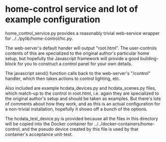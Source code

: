 
# home-control service and lot of example configuration

home_control_service.py provides a reasonably trivial web-service wrapper for
../../pylib/home-control/hc.py.

The web-server's default hander will output "root.html".  The user-controls
contents of this are specialized to the original author's particular home
setup, but hopefully the Javascript framework will provide a good
building-block for you to construct a control panel for your own details.

The javascript send() function calls back to the web-server's "/control"
handler, which then takes actions to control lighting, etc.

Also included are example hcdata_devices.py and hcdata_scenes.py files, which
match-up to the control in root.html, i.e. again they are specialized to the
original author's setup and should be taken as examples.  But there's lots of
comments about how they work, and as this is an actual configuration for a
non-trivial installation, hopefully it shows off a bunch of the options.

The hcdata_test_device.py is provided because all the files in this directory
will be copied into the Docker container for
../../docker-containers/home-control, and the pseudo device created by this
file is used by that container's acceptance unit-test.


